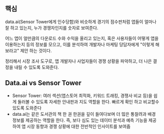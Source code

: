 ## 핵심
data.ai(Sensor Tower에게 인수당함)와 비슷하게 경기의 점수판처럼 앱들이 얼마나 잘 하고 있는지, 누가 경쟁자인지를 숫자로 보여준다. 

어느 앱이 얼만큼의 다운로드 수와 수익을 올리고 있는지, 혹은 사용자들이 어떻게 앱을 이용하는지 등의 정보를 모으고, 이를 분석하여 개발자나 마케팅 당담자에게 "이렇게 해보라고" 제안 하는 것이다.

정리해서 시장 조사 도구로, 앱 개발자나 사업자들이 경쟁 상황을 파악하고, 더 나은 결정을 내릴 수 있도록 도와준다.

## Data.ai vs Sensor Tower
- Sensor Tower: 여러 섹션(앱스토어 최적화, 키워드 트래킹, 경쟁사 비교 등)을 쉽게 둘러볼 수 있도록 자세한 안내판과 지도 역할을 한다. 
  빠르게 확인 하고 비교할수 있도록 도와준다
- data.ai는 같은 도서관의 책 한 권 한권을 깊이 들여다보며 더 많은 통찰려과 배경 정보를 제공하는 역할을 한다. 즉, 보다 심도 있는 데이터 분석과 예측 기능을 제공하여 앱 시장 동향과 경쟁 상황에 대한 전반적인 인사이트를 보여줌
